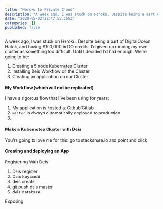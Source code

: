 ```yaml
---
title: "Heroku to Private Cloud"
description: "A week ago, I was stuck on Heroku. Despite being a part of DigitalOcean Hatch, and having $100,000 in DO credits, I’d given up running my…"
date: "2020-05-02T22:47:52.265Z"
categories: []
published: false
---
```


A week ago, I was stuck on Heroku. Despite being a part of DigitalOcean Hatch, and having $100,000 in DO credits, I’d given up running my own cluster as something too difficult. Until I decided I’d had enough. We’re going to be:

1.  Creating a 5 node Kubernetes Cluster
2.  Installing Deis Workflow on the Cluster
3.  Creating an application on our Cluster

#### My Workflow (which will not be replicated)

I have a rigorous flow that I’ve been using for years:

1.  My application is hosted at Github/Gitlab
2.  `master` is always automatically deployed to production
3.    
    

#### Make a Kubernetes Cluster with Deis

You’re going to love me for this: go to stackshare.io and point and click

#### Creating and deploying an App

  

Registering With Deis

1.  Deis register
2.  Deis keys:add
3.  deis create
4.  git push deis master
5.  deis database

  

Exposing
